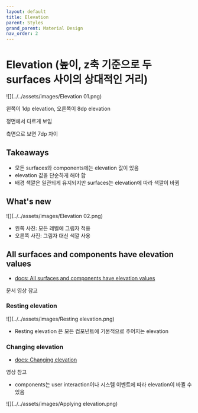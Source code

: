 ```yaml
---
layout: default
title: Elevation
parent: Styles
grand_parent: Material Design
nav_order: 2
---
```


# Elevation (높이, z축 기준으로 두 surfaces 사이의 상대적인 거리)

![](../../assets/images/Elevation 01.png)


왼쪽이 1dp elevation, 오른쪽이 8dp elevation

정면에서 다르게 보임

측면으로 보면 7dp 차이

## Takeaways

- 모든 surfaces와 components에는 elevation 값이 있음
- elevation 값을 단순하게 해야 함
- 배경 색깔은 일관되게 유지되지만 surfaces는 elevation에 따라 색깔이 바뀜

## What's new

![](../../assets/images/Elevation 02.png)

- 왼쪽 사진: 모든 레벨에 그림자 적용
- 오른쪽 사진: 그림자 대신 색깔 사용

## All surfaces and components have elevation values

- [docs: All surfaces and components have elevation values](https://m3.material.io/styles/elevation/overview#6585e78e-773c-46d2-b7e6-2eea780f7eb5)

문서 영상 참고

### Resting elevation

![](../../assets/images/Resting elevation.png)

- Resting elevation 은 모든 컴포넌트에 기본적으로 주어지는 elevation

### Changing elevation

- [docs: Changing elevation](https://m3.material.io/styles/elevation/overview#25a28bbe-1a14-4d98-bef3-cff54215cf09)

영상 참고

- components는 user interaction이나 시스템 이벤트에 따라 elevation이 바뀔 수 있음

![](../../assets/images/Applying elevation.png)
